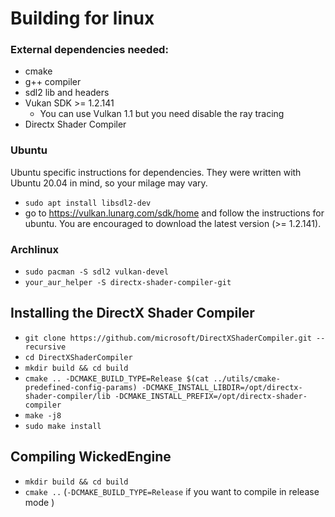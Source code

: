 # Building for linux

### External dependencies needed:
- cmake
- g++ compiler
- sdl2 lib and headers
- Vukan SDK >= 1.2.141
    - You can use Vulkan 1.1 but you need disable the ray tracing
- Directx Shader Compiler

### Ubuntu
Ubuntu specific instructions for dependencies.
They were written with Ubuntu 20.04 in mind, so your milage may vary. 
- `sudo apt install libsdl2-dev`
- go to https://vulkan.lunarg.com/sdk/home and follow the instructions for ubuntu.
You are encouraged to download the latest version (>= 1.2.141).

### Archlinux
- `sudo pacman -S sdl2 vulkan-devel`
- `your_aur_helper -S directx-shader-compiler-git`

## Installing the DirectX Shader Compiler
- `git clone https://github.com/microsoft/DirectXShaderCompiler.git --recursive`
- `cd DirectXShaderCompiler`
- `mkdir build && cd build`
- `cmake .. -DCMAKE_BUILD_TYPE=Release $(cat ../utils/cmake-predefined-config-params) -DCMAKE_INSTALL_LIBDIR=/opt/directx-shader-compiler/lib -DCMAKE_INSTALL_PREFIX=/opt/directx-shader-compiler`
- `make -j8`
- `sudo make install`

## Compiling WickedEngine
- `mkdir build && cd build`
- `cmake ..` (`-DCMAKE_BUILD_TYPE=Release` if you want to compile in release mode )
